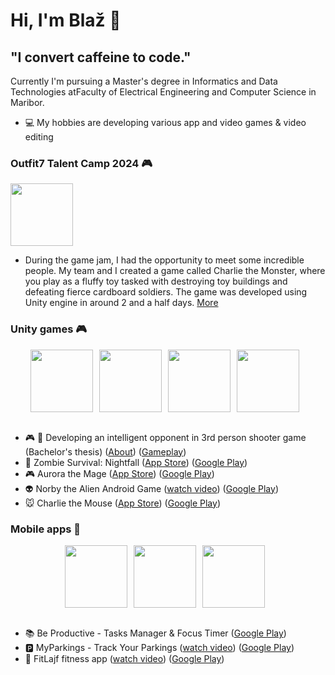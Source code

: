 # Hi, I'm Blaž 👋

## "I convert caffeine to code."</h3>

Currently I'm pursuing a Master's degree in Informatics and Data Technologies atFaculty of Electrical Engineering and Computer Science in Maribor.

- 💻 My hobbies are developing various app and video games & video editing
 
### Outfit7 Talent Camp 2024 🎮
<img src="https://blaz-cerpnjak-dev.vercel.app/projects/charlie-the-monster.png" height="100" style="margin-right: 10px;">

- During the game jam, I had the opportunity to meet some incredible people. My team and I created a game called Charlie the Monster, where you play as a fluffy toy tasked with destroying toy buildings and defeating fierce cardboard soldiers. The game was developed using Unity engine in around 2 and a half days. [More](https://blaz-cerpnjak-dev.vercel.app/details/outfit7-talent-camp-2024)

### Unity games 🎮

<div style="display: flex; justify-content: center;">
  <img src="https://play-lh.googleusercontent.com/Ik8TbK6_HyBL6FnC_EuSwJSJ8XauDWwrhunlc6-Tf8hDZmi8HMmfynyxEYMReaf-bbY=s96-rw" height="100" style="margin-right: 10px;">
  <img src="https://play-lh.googleusercontent.com/-W29Y1LENb2UPOfQ9lDC9Q-ihleEP36V5wyPXjFtTt4uC_RDgwscLuMHlkK8SUEq7b8=w480-h960-rw" height="100" style="margin-right: 10px;">
  <img src="https://play-lh.googleusercontent.com/7L2h365qNL_W0j2RO5BFBaCh2Fi7C6v-3vkU9eniBG1Eq9XxclCEyoIO1WaJpZq5lNg=w480-h960-rw" height="100" style="margin-right: 10px;">
  <img src="https://play-lh.googleusercontent.com/SLUdp3U38zQS8Q1jT4ZUsJh31usvEf_4vzf8RimpYp0uCcDmXodNijWXQsnAYJ1KMhw=w480-h960-rw" height="100" style="margin-right: 10px;">
</div>

<br />

- :video_game: :gun: Developing an intelligent opponent in 3rd person shooter game (Bachelor's thesis) ([About](https://github.com/blaz-cerpnjak/intelligent-opponent-shooter-game-unity/tree/main)) ([Gameplay](https://www.youtube.com/watch?v=eTh8MVgpejQ))
- 🧟 Zombie Survival: Nightfall ([App Store](https://apps.apple.com/app/id6467030166)) ([Google Play](https://play.google.com/store/apps/details?id=com.blazcerpnjak.zombiesurvivalnightfall))
- :video_game: Aurora the Mage ([App Store](https://apps.apple.com/us/app/aurora-the-mage/id6443779138)) ([Google Play](https://play.google.com/store/apps/details?id=com.BlazCerpnjak.AuroratheMage&hl=en&gl=US))
- 👽 Norby the Alien Android Game ([watch video](https://www.youtube.com/watch?v=zE656Sn_4AQ)) ([Google Play](https://play.google.com/store/apps/details?id=com.blazc.NorbyTheAlien))
- :mouse: Charlie the Mouse ([App Store](https://apps.apple.com/app/id1671441333)) ([Google Play](https://play.google.com/store/apps/details?id=com.BlazCrpnjak.CharlieTheMouse))

### Mobile apps 📱

<div style="display: flex; justify-content: center;">
  <img src="https://play-lh.googleusercontent.com/cJ3MEGJa5iXxmKwAcSYRxTA0cjR3DSdVHLBF3OldJQgpi4RejPC_iTY8FJipTTZGbkbV=w480-h960-rw" height="100" style="margin-right: 10px;">
  <img src="https://play-lh.googleusercontent.com/OeaSU88f0VOfISW2_OSoEirEA7k5ZuaaCvtT7fP5fgTE0T1tbkkS4RQ8fAHbef4KdFBw=s96-rw" height="100" style="margin-right: 10px;">
  <img src="https://play-lh.googleusercontent.com/IXbi9obyq3yZeM3ZIfsHsODjhRh0ZiHWSgGclWDHcS_5MGZBa5krzBreHA0ha-W02f5T=w480-h960-rw" height="100" style="margin-right: 10px;">
</div>

<br />

- 📚 Be Productive - Tasks Manager & Focus Timer ([Google Play](https://play.google.com/store/apps/details?id=com.blazc.beproductive))
- :parking: MyParkings - Track Your Parkings ([watch video](https://www.youtube.com/watch?v=vIINvSmjVFQ)) ([Google Play](https://play.google.com/store/apps/details?id=com.bc.myparkings))
- 🍎 FitLajf fitness app ([watch video](https://www.youtube.com/watch?v=5YENHYN3NoE)) ([Google Play](https://play.google.com/store/apps/details?id=com.blazc.fitapp))

<br />

<!--
### Technologies I've worked with

<p align="start">
  <a href="https://skillicons.dev">
    <img src="https://skillicons.dev/icons?i=androidstudio,kotlin,java,flutter,unity,cs,nestjs,vuejs,react,typescript,javascript,go,docker,mongodb,mysql,sqlite" />
  </a>
</p>
-->

<!--
**blaz-cerpnjak/blaz-cerpnjak** is a ✨ _special_ ✨ repository because its `README.md` (this file) appears on your GitHub profile.

Here are some ideas to get you started:

- 🔭 I’m currently working on ...
- 🌱 I’m currently learning ...
- 👯 I’m looking to collaborate on ...
- 🤔 I’m looking for help with ...
- 💬 Ask me about ...
- 📫 How to reach me: ...
- 😄 Pronouns: ...
- ⚡ Fun fact: ...
-->
